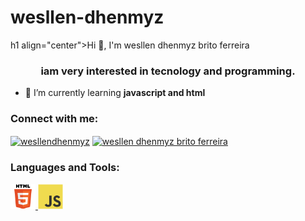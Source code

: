 # wesllen-dhenmyz

h1 align="center">Hi 👋, I'm wesllen dhenmyz brito ferreira</h1>
<h3 align="center">iam very interested in tecnology and programming.</h3>

- 🌱 I’m currently learning **javascript and html**

<h3 align="left">Connect with me:</h3>
<p align="left">
<a href="https://twitter.com/wesllendhenmyz" target="blank"><img align="center" src="https://raw.githubusercontent.com/rahuldkjain/github-profile-readme-generator/master/src/images/icons/Social/twitter.svg" alt="wesllendhenmyz" height="30" width="40" /></a>
<a href="https://fb.com/wesllen dhenmyz brito ferreira" target="blank"><img align="center" src="https://raw.githubusercontent.com/rahuldkjain/github-profile-readme-generator/master/src/images/icons/Social/facebook.svg" alt="wesllen dhenmyz brito ferreira" height="30" width="40" /></a>
</p>

<h3 align="left">Languages and Tools:</h3>
<p align="left"> <a href="https://www.w3.org/html/" target="_blank" rel="noreferrer"> <img src="https://raw.githubusercontent.com/devicons/devicon/master/icons/html5/html5-original-wordmark.svg" alt="html5" width="40" height="40"/> </a> <a href="https://developer.mozilla.org/en-US/docs/Web/JavaScript" target="_blank" rel="noreferrer"> <img src="https://raw.githubusercontent.com/devicons/devicon/master/icons/javascript/javascript-original.svg" alt="javascript" width="40" height="40"/> </a> </p>